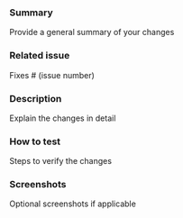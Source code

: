 ### Summary
Provide a general summary of your changes

### Related issue
Fixes # (issue number)

### Description
Explain the changes in detail

### How to test
Steps to verify the changes

### Screenshots
Optional screenshots if applicable

